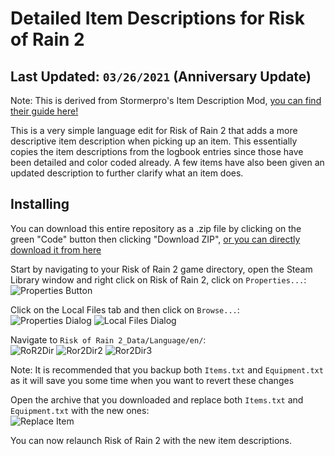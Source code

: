 # Detailed Item Descriptions for Risk of Rain 2
## Last Updated: ``03/26/2021`` (Anniversary Update)
Note: This is derived from Stormerpro's Item Description Mod, [you can find their guide here!](https://steamcommunity.com/sharedfiles/filedetails/?id=1785888599)

This is a very simple language edit for Risk of Rain 2 that adds a more descriptive item description when picking up an item. This essentially copies the item descriptions from the logbook entries since those have been detailed and color coded already. A few items have also been given an updated description to further clarify what an item does.

## Installing
You can download this entire repository as a .zip file by clicking on the green "Code" button then clicking "Download ZIP", [or you can directly download it from here](https://github.com/Niflheimrx/ror2-detailed-item-descriptions/archive/refs/heads/main.zip)

Start by navigating to your Risk of Rain 2 game directory, open the Steam Library window and right click on Risk of Rain 2, click on `Properties...`:   
![Properties Button](https://files.niflheimrx.com/rG9PV0O.png)

Click on the Local Files tab and then click on `Browse...`:   
![Properties Dialog](https://files.niflheimrx.com/zL6VitU.png)
![Local Files Dialog](https://files.niflheimrx.com/HTMNtZ1.png)

Navigate to `Risk of Rain 2_Data/Language/en/`:   
![RoR2Dir](https://files.niflheimrx.com/efPdiy0.png)
![Ror2Dir2](https://files.niflheimrx.com/QzVw0cx.png)
![Ror2Dir3](https://files.niflheimrx.com/xSYm49d.png)

Note: It is recommended that you backup both `Items.txt` and `Equipment.txt` as it will save you some time when you want to revert these changes

Open the archive that you downloaded and replace both `Items.txt` and `Equipment.txt` with the new ones:   
![Replace Item](https://files.niflheimrx.com/8IvGfXa.png)

You can now relaunch Risk of Rain 2 with the new item descriptions.
